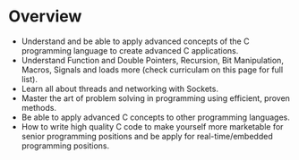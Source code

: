 # Overview
- Understand and be able to apply advanced concepts of the C programming language to create advanced C applications.
- Understand Function and Double Pointers, Recursion, Bit Manipulation, Macros, Signals and loads more (check curriculam on this page for full list).
- Learn all about threads and networking with Sockets.
- Master the art of problem solving in programming using efficient, proven methods.
- Be able to apply advanced C concepts to other programming languages.
- How to write high quality C code to make yourself more marketable for senior programming positions and be apply for real-time/embedded programming positions.
